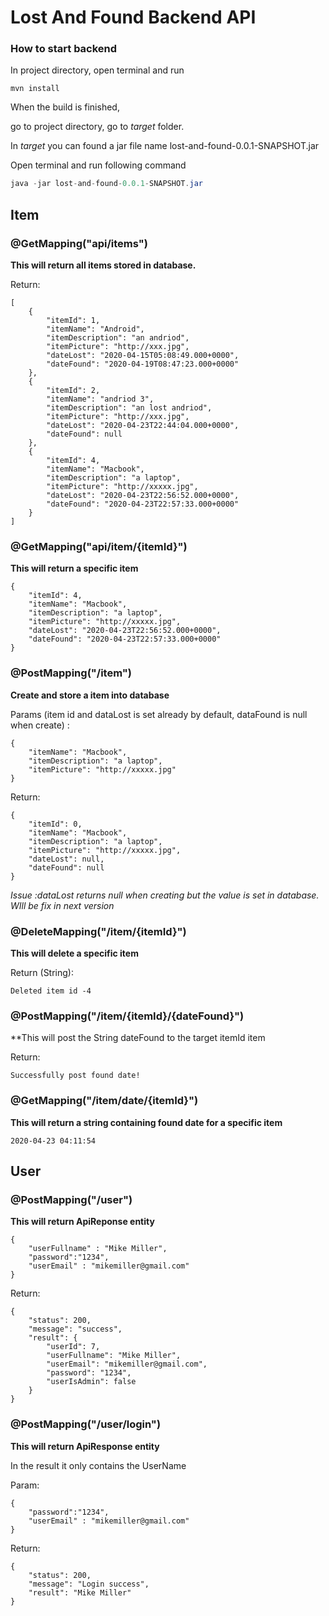 # Lost And Found Backend API 



### How to start backend 

In project directory, open terminal and run 

```
mvn install
```

When the build is finished,

go to project directory, go to *target* folder.

In *target* you can found a jar file name  lost-and-found-0.0.1-SNAPSHOT.jar

Open terminal and run following command

```Java
java -jar lost-and-found-0.0.1-SNAPSHOT.jar
```





## Item

#### 

### @GetMapping("api/items")

**This will return all items stored in database.**

Return:

```
[
    {
        "itemId": 1,
        "itemName": "Android",
        "itemDescription": "an andriod",
        "itemPicture": "http://xxx.jpg",
        "dateLost": "2020-04-15T05:08:49.000+0000",
        "dateFound": "2020-04-19T08:47:23.000+0000"
    },
    {
        "itemId": 2,
        "itemName": "andriod 3",
        "itemDescription": "an lost andriod",
        "itemPicture": "http://xxx.jpg",
        "dateLost": "2020-04-23T22:44:04.000+0000",
        "dateFound": null
    },
    {
        "itemId": 4,
        "itemName": "Macbook",
        "itemDescription": "a laptop",
        "itemPicture": "http://xxxxx.jpg",
        "dateLost": "2020-04-23T22:56:52.000+0000",
        "dateFound": "2020-04-23T22:57:33.000+0000"
    }
]
```







### @GetMapping("api/item/{itemId}")

**This will return a specific item**

```
{
    "itemId": 4,
    "itemName": "Macbook",
    "itemDescription": "a laptop",
    "itemPicture": "http://xxxxx.jpg",
    "dateLost": "2020-04-23T22:56:52.000+0000",
    "dateFound": "2020-04-23T22:57:33.000+0000"
}
```





### @PostMapping("/item")

**Create and store a item into database**

Params (item id and dataLost is set already by default, dataFound is null when create) :

```
{
	"itemName": "Macbook",
	"itemDescription": "a laptop",
	"itemPicture": "http://xxxxx.jpg"
}
```

Return:

```
{
    "itemId": 0,
    "itemName": "Macbook",
    "itemDescription": "a laptop",
    "itemPicture": "http://xxxxx.jpg",
    "dateLost": null,
    "dateFound": null
}
```

*Issue :dataLost returns null when creating but the value is set in database. WIll be fix in next version* 



### @DeleteMapping("/item/{itemId}")

**This will delete a specific item**

Return (String):

```
Deleted item id -4
```





### @PostMapping("/item/{itemId}/{dateFound}")

**This will post the String dateFound to the target itemId item



Return: 

```
Successfully post found date!
```





### @GetMapping("/item/date/{itemId}")

**This will return a string containing found date for a specific item**

```
2020-04-23 04:11:54
```





## User



### @PostMapping("/user")

**This will return ApiReponse entity**

```
{
	"userFullname" : "Mike Miller",
	"password":"1234",
	"userEmail" : "mikemiller@gmail.com"
}
```

Return: 

```
{
    "status": 200,
    "message": "success",
    "result": {
        "userId": 7,
        "userFullname": "Mike Miller",
        "userEmail": "mikemiller@gmail.com",
        "password": "1234",
        "userIsAdmin": false
    }
}
```



### @PostMapping("/user/login")

**This will return ApiResponse entity**

In the result it only contains the UserName

Param:

```
{
	"password":"1234",
	"userEmail" : "mikemiller@gmail.com"
}
```

Return:

```
{
    "status": 200,
    "message": "Login success",
    "result": "Mike Miller"
}
```

